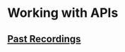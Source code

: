 # Working with APIs

## [Past Recordings](https://www.notion.so/4635b099f414404d929a08255ecdc4f0?v=ce200b1933234aa0b0dddfb1ee714cf7&p=056072fa80eb4cc898857f0133f462b7&pm=s)